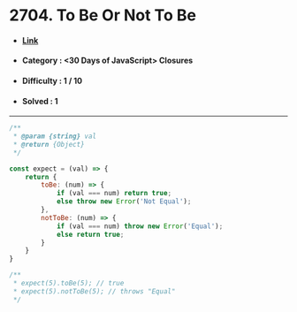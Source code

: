 # 2704. To Be Or Not To Be
* #### [Link](https://leetcode.com/problems/to-be-or-not-to-be/description/?envType=study-plan-v2&envId=30-days-of-javascript)
* #### Category : <30 Days of JavaScript> Closures
* #### Difficulty : 1 / 10  
* #### Solved : 1

<hr />

```js
/**
 * @param {string} val
 * @return {Object}
 */

const expect = (val) => {
    return {
        toBe: (num) => {
            if (val === num) return true;
            else throw new Error('Not Equal');
        }, 
        notToBe: (num) => {
            if (val === num) throw new Error('Equal');
            else return true;
        }
    }
}

/**
 * expect(5).toBe(5); // true
 * expect(5).notToBe(5); // throws "Equal"
 */
```